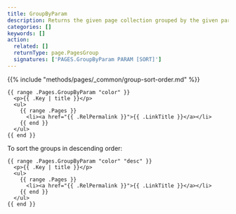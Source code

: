 ```yaml
---
title: GroupByParam
description: Returns the given page collection grouped by the given parameter in ascending order.
categories: []
keywords: []
action:
  related: []
  returnType: page.PagesGroup
  signatures: ['PAGES.GroupByParam PARAM [SORT]']
---
```


{{% include "methods/pages/_common/group-sort-order.md" %}}

```go-html-template
{{ range .Pages.GroupByParam "color" }}
  <p>{{ .Key | title }}</p>
  <ul>
    {{ range .Pages }}
      <li><a href="{{ .RelPermalink }}">{{ .LinkTitle }}</a></li>
    {{ end }}
  </ul>
{{ end }}
```

To sort the groups in descending order:

```go-html-template
{{ range .Pages.GroupByParam "color" "desc" }}
  <p>{{ .Key | title }}</p>
  <ul>
    {{ range .Pages }}
      <li><a href="{{ .RelPermalink }}">{{ .LinkTitle }}</a></li>
    {{ end }}
  </ul>
{{ end }}
```
